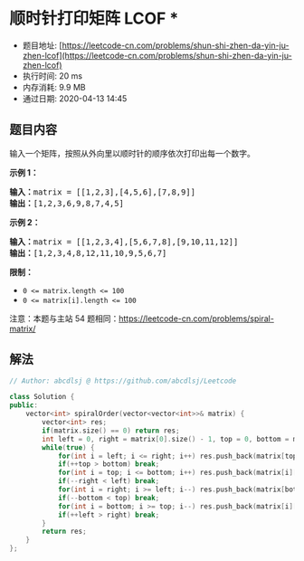 # 顺时针打印矩阵  LCOF *
- 题目地址: [https://leetcode-cn.com/problems/shun-shi-zhen-da-yin-ju-zhen-lcof](https://leetcode-cn.com/problems/shun-shi-zhen-da-yin-ju-zhen-lcof)
- 执行时间: 20 ms
- 内存消耗: 9.9 MB
- 通过日期: 2020-04-13 14:45

## 题目内容
<p>输入一个矩阵，按照从外向里以顺时针的顺序依次打印出每一个数字。</p>



<p><strong>示例 1：</strong></p>

<pre><strong>输入：</strong>matrix = [[1,2,3],[4,5,6],[7,8,9]]
<strong>输出：</strong>[1,2,3,6,9,8,7,4,5]
</pre>

<p><strong>示例 2：</strong></p>

<pre><strong>输入：</strong>matrix = [[1,2,3,4],[5,6,7,8],[9,10,11,12]]
<strong>输出：</strong>[1,2,3,4,8,12,11,10,9,5,6,7]
</pre>



<p><strong>限制：</strong></p>

<ul>
	<li><code>0 <= matrix.length <= 100</code></li>
	<li><code>0 <= matrix[i].length <= 100</code></li>
</ul>

<p>注意：本题与主站 54 题相同：<a href="https://leetcode-cn.com/problems/spiral-matrix/">https://leetcode-cn.com/problems/spiral-matrix/</a></p>


## 解法
```cpp
// Author: abcdlsj @ https://github.com/abcdlsj/Leetcode

class Solution {
public:
    vector<int> spiralOrder(vector<vector<int>>& matrix) {
        vector<int> res;
        if(matrix.size() == 0) return res;
        int left = 0, right = matrix[0].size() - 1, top = 0, bottom = matrix.size() - 1;
        while(true) {
            for(int i = left; i <= right; i++) res.push_back(matrix[top][i]);
            if(++top > bottom) break;
            for(int i = top; i <= bottom; i++) res.push_back(matrix[i][right]);
            if(--right < left) break;
            for(int i = right; i >= left; i--) res.push_back(matrix[bottom][i]);
            if(--bottom < top) break;
            for(int i = bottom; i >= top; i--) res.push_back(matrix[i][left]);
            if(++left > right) break;
        }
        return res;
    }
};

```